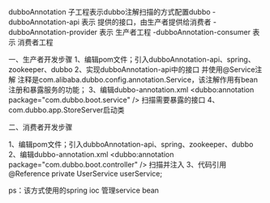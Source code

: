 dubboAnnotation 子工程表示dubbo注解扫描的方式配置dubbo
    -dubboAnnotation-api 表示 提供的接口，由生产者提供给消费者 
    -dubboAnnotation-provider 表示 生产者工程
    -dubboAnnotation-consumer 表示 消费者工程

一、生产者开发步骤
1、编辑pom文件；引入dubboAnnotation-api、spring、zookeeper、dubbo
2、实现dubboAnnotation-api中的接口 并使用@Service注解 注释是com.alibaba.dubbo.config.annotation.Service，该注解作用有bean注册和暴露服务的功能；
3、编辑dubbo-annotation.xml
    <dubbo:annotation package="com.dubbo.boot.service" /> 扫描需要暴露的接口
4、com.dubbo.app.StoreServer启动类

二、消费者开发步骤

1、编辑pom文件；引入dubboAnnotation-api、spring、zookeeper、dubbo
2、编辑dubbo-annotation.xml
     <dubbo:annotation package="com.dubbo.boot.controller" /> 扫描并注入
3、代码引用
    @Reference
    private UserService userService;
    
    
ps：该方式使用的spring ioc 管理service bean
    
